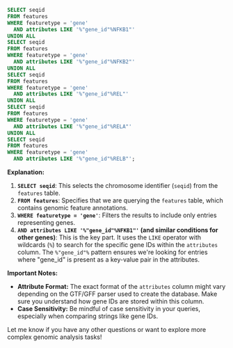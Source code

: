 ```sql
SELECT seqid 
FROM features
WHERE featuretype = 'gene'
  AND attributes LIKE '%"gene_id"%NFKB1"'
UNION ALL
SELECT seqid 
FROM features
WHERE featuretype = 'gene'
  AND attributes LIKE '%"gene_id"%NFKB2"'
UNION ALL
SELECT seqid 
FROM features
WHERE featuretype = 'gene'
  AND attributes LIKE '%"gene_id"%REL"'
UNION ALL
SELECT seqid 
FROM features
WHERE featuretype = 'gene'
  AND attributes LIKE '%"gene_id"%RELA"'
UNION ALL
SELECT seqid 
FROM features
WHERE featuretype = 'gene'
  AND attributes LIKE '%"gene_id"%RELB"';
```

**Explanation:**

1. **`SELECT seqid`**: This selects the chromosome identifier (`seqid`) from the `features` table.
2. **`FROM features`**: Specifies that we are querying the `features` table, which contains genomic feature annotations.
3. **`WHERE featuretype = 'gene'`**: Filters the results to include only entries representing genes.
4. **`AND attributes LIKE '%"gene_id"%NFKB1"'` (and similar conditions for other genes)**: This is the key part. It uses the `LIKE` operator with wildcards (`%`) to search for the specific gene IDs within the `attributes` column.  The `%"gene_id"%` pattern ensures we're looking for entries where "gene_id" is present as a key-value pair in the attributes.

**Important Notes:**

* **Attribute Format:** The exact format of the `attributes` column might vary depending on the GTF/GFF parser used to create the database. Make sure you understand how gene IDs are stored within this column.
* **Case Sensitivity:**  Be mindful of case sensitivity in your queries, especially when comparing strings like gene IDs.



Let me know if you have any other questions or want to explore more complex genomic analysis tasks!